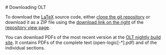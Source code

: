 # Downloading OLT

To download the [LaTeX](./latex.md) source code, either [clone the git repository](./git.md) or download it as a ZIP file using the [download link on the right](https://github.com/OpenLogicProject/OpenLogic/archive/master.zip) of the [repository view page](https://github.com/OpenLogicProject/OpenLogic).

You can download PDFs of the most recent version at the [OLT nightly build site](http://builds.openlogicproject.org/). It contains PDFs of the complete text (open-logic[-*].pdf) and of the individual sections.

